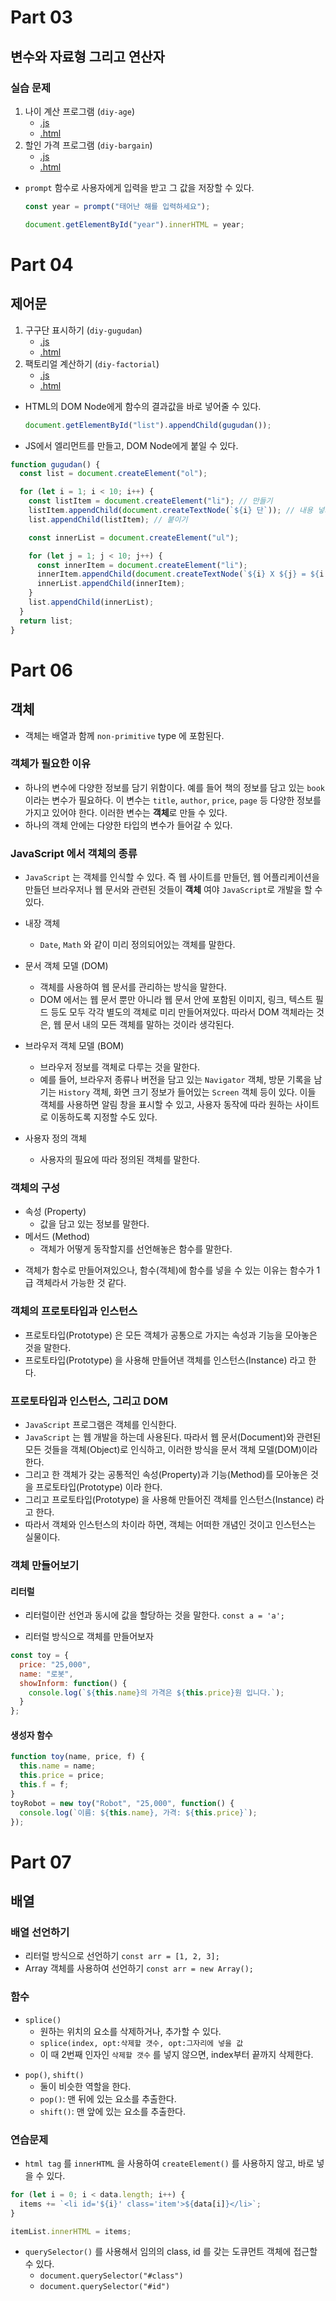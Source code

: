 # Part 03

## 변수와 자료형 그리고 연산자

### 실습 문제

1. 나이 계산 프로그램 (`diy-age`)
   - [.js](../Training/03/diy-age.js)
   - [.html](../Training/03/diy-age.html)
2. 할인 가격 프로그램 (`diy-bargain`)
   - [.js](../Training/03/diy-bargain.js)
   - [.html](../Training/03/diy-bargain.html)

- `prompt` 함수로 사용자에게 입력을 받고 그 값을 저장할 수 있다.

  ```javascript
  const year = prompt("태어난 해를 입력하세요");

  document.getElementById("year").innerHTML = year;
  ```

# Part 04

## 제어문

1. 구구단 표시하기 (`diy-gugudan`)
   - [.js](../Training/04/diy-gugudan.js)
   - [.html](../Training/04/diy-gugudan.html)
2. 팩토리얼 계산하기 (`diy-factorial`)
   - [.js](../Training/04/diy-factorial.js)
   - [.html](../Training/04/diy-factorial.html)

- HTML의 DOM Node에게 함수의 결과값을 바로 넣어줄 수 있다.
  ```javascript
  document.getElementById("list").appendChild(gugudan());
  ```

* JS에서 엘리먼트를 만들고, DOM Node에게 붙일 수 있다.

```javascript
function gugudan() {
  const list = document.createElement("ol");

  for (let i = 1; i < 10; i++) {
    const listItem = document.createElement("li"); // 만들기
    listItem.appendChild(document.createTextNode(`${i} 단`)); // 내용 넣기
    list.appendChild(listItem); // 붙이기

    const innerList = document.createElement("ul");

    for (let j = 1; j < 10; j++) {
      const innerItem = document.createElement("li");
      innerItem.appendChild(document.createTextNode(`${i} X ${j} = ${i * j}`));
      innerList.appendChild(innerItem);
    }
    list.appendChild(innerList);
  }
  return list;
}
```

# Part 06

## 객체

- 객체는 배열과 함께 `non-primitive` type 에 포함된다.

### 객체가 필요한 이유

- 하나의 변수에 다양한 정보를 담기 위함이다. 예를 들어 책의 정보를 담고 있는 `book` 이라는 변수가 필요하다. 이 변수는 `title`, `author`, `price`, `page` 등 다양한 정보를 가지고 있어야 한다. 이러한 변수는 **객체**로 만들 수 있다.
- 하나의 객체 안에는 다양한 타입의 변수가 들어갈 수 있다.

### JavaScript 에서 객체의 종류

- `JavaScript` 는 객체를 인식할 수 있다. 즉 웹 사이트를 만들던, 웹 어플리케이션을 만들던 브라우저나 웹 문서와 관련된 것들이 **객체** 여야 `JavaScript`로 개발을 할 수 있다.

* 내장 객체
  - `Date`, `Math` 와 같이 미리 정의되어있는 객체를 말한다.
* 문서 객체 모델 (DOM)

  - 객체를 사용하여 웹 문서를 관리하는 방식을 말한다.
  - DOM 에서는 웹 문서 뿐만 아니라 웹 문서 안에 포함된 이미지, 링크, 텍스트 필드 등도 모두 각각 별도의 객체로 미리 만들어져있다. 따라서 DOM 객체라는 것은, 웹 문서 내의 모든 객체를 말하는 것이라 생각된다.

* 브라우저 객체 모델 (BOM)
  - 브라우저 정보를 객체로 다루는 것을 말한다.
  - 예를 들어, 브라우저 종류나 버전을 담고 있는 `Navigator` 객체, 방문 기록을 남기는 `History` 객체, 화면 크기 정보가 들어있는 `Screen` 객체 등이 있다. 이들 객체를 사용하면 알림 창을 표시할 수 있고, 사용자 동작에 따라 원하는 사이트로 이동하도록 지정할 수도 있다.
* 사용자 정의 객체
  - 사용자의 필요에 따라 정의된 객체를 말한다.

### 객체의 구성

- 속성 (Property)
  - 값을 담고 있는 정보를 말한다.
- 메서드 (Method)
  - 객체가 어떻게 동작할지를 선언해놓은 함수를 말한다.

* 객체가 함수로 만들어져있으나, 함수(객체)에 함수를 넣을 수 있는 이유는 함수가 1급 객체라서 가능한 것 같다.

### 객체의 프로토타입과 인스턴스

- 프로토타입(Prototype) 은 모든 객체가 공통으로 가지는 속성과 기능을 모아놓은 것을 말한다.
- 프로토타입(Prototype) 을 사용해 만들어낸 객체를 인스턴스(Instance) 라고 한다.

### 프로토타입과 인스턴스, 그리고 DOM

- `JavaScript` 프로그램은 객체를 인식한다.
- `JavaScript` 는 웹 개발을 하는데 사용된다. 따라서 웹 문서(Document)와 관련된 모든 것들을 객체(Object)로 인식하고, 이러한 방식을 문서 객체 모델(DOM)이라 한다.
- 그리고 한 객체가 갖는 공통적인 속성(Property)과 기능(Method)를 모아놓은 것을 프로토타입(Prototype) 이라 한다.
- 그리고 프로토타입(Prototype) 을 사용해 만들어진 객체를 인스턴스(Instance) 라고 한다.
- 따라서 객체와 인스턴스의 차이라 하면, 객체는 어떠한 개념인 것이고 인스턴스는 실물이다.

### 객체 만들어보기

#### 리터럴

- 리터럴이란 선언과 동시에 값을 할당하는 것을 말한다.
  `const a = 'a';`

* 리터럴 방식으로 객체를 만들어보자

```javascript
const toy = {
  price: "25,000",
  name: "로봇",
  showInform: function() {
    console.log(`${this.name}의 가격은 ${this.price}원 입니다.`);
  }
};
```

#### 생성자 함수

```javascript
function toy(name, price, f) {
  this.name = name;
  this.price = price;
  this.f = f;
}
toyRobot = new toy("Robot", "25,000", function() {
  console.log(`이름: ${this.name}, 가격: ${this.price}`);
});
```

# Part 07

## 배열

### 배열 선언하기

- 리터럴 방식으로 선언하기
  `const arr = [1, 2, 3];`
- Array 객체를 사용하여 선언하기
  `const arr = new Array();`

### 함수

- `splice()`
  - 원하는 위치의 요소를 삭제하거나, 추가할 수 있다.
  * `splice(index, opt:삭제할 갯수, opt:그자리에 넣을 값`
  * 이 때 2번째 인자인 `삭제할 갯수` 를 넣지 않으면, index부터 끝까지 삭제한다.

* `pop()`, `shift()`
  - 둘이 비슷한 역할을 한다.
  - `pop()`: 맨 뒤에 있는 요소를 추출한다.
  - `shift()`: 맨 앞에 있는 요소를 추출한다.

### 연습문제

- `html tag` 를 `innerHTML` 을 사용하여 `createElement()` 를 사용하지 않고, 바로 넣을 수 있다.

```javascript
for (let i = 0; i < data.length; i++) {
  items += `<li id='${i}' class='item'>${data[i]}</li>`;
}

itemList.innerHTML = items;
```

- `querySelector()` 를 사용해서 임의의 class, id 를 갖는 도큐먼트 객체에 접근할 수 있다.
  - `document.querySelector("#class")`
  - `document.querySelector("#id")`
